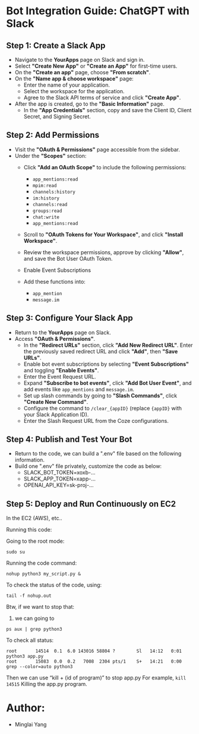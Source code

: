 # Bot Integration Guide: ChatGPT with Slack

## Step 1: Create a Slack App

- Navigate to the **YourApps** page on Slack and sign in.
- Select **"Create New App"** or **"Create an App"** for first-time users.
- On the **"Create an app"** page, choose **"From scratch"**.
- On the **"Name app & choose workspace"** page:
  - Enter the name of your application.
  - Select the workspace for the application.
  - Agree to the Slack API terms of service and click **"Create App"**.
- After the app is created, go to the **"Basic Information"** page.
  - In the **"App Credentials"** section, copy and save the Client ID, Client Secret, and Signing Secret.

## Step 2: Add Permissions

- Visit the **"OAuth & Permissions"** page accessible from the sidebar.
- Under the **"Scopes"** section:
  - Click **"Add an OAuth Scope"** to include the following permissions:
    - `app_mentions:read`
    - `mpim:read`
    - `channels:history`
    - `im:history`
    - `channels:read`
    - `groups:read`
    - `chat:write`
    - `app_mentions:read`
  - Scroll to **"OAuth Tokens for Your Workspace"**, and click **"Install Workspace"**.
  - Review the workspace permissions, approve by clicking **"Allow"**, and save the Bot User OAuth Token.

  - Enable Event Subscriptions
  - Add these functions into:
    - `app_mention`
    - `message.im`

    
## Step 3: Configure Your Slack App

- Return to the **YourApps** page on Slack.
- Access **"OAuth & Permissions"**.
  - In the **"Redirect URLs"** section, click **"Add New Redirect URL"**. Enter the previously saved redirect URL and click **"Add"**, then **"Save URLs"**.
  - Enable bot event subscriptions by selecting **"Event Subscriptions"** and toggling **"Enable Events"**.
  - Enter the Event Request URL.
  - Expand **"Subscribe to bot events"**, click **"Add Bot User Event"**, and add events like `app_mentions` and `message.im`.
  - Set up slash commands by going to **"Slash Commands"**, click **"Create New Command"**.
  - Configure the command to `/clear_{appID}` (replace `{appID}` with your Slack Application ID).
  - Enter the Slash Request URL from the Coze configurations.

## Step 4: Publish and Test Your Bot

- Return to the code, we can build a ".env" file based on the following information.
- Build one ".env" file privately, customize the code as below:
  - SLACK_BOT_TOKEN=xoxb-... 
  - SLACK_APP_TOKEN=xapp-...
  - OPENAI_API_KEY=sk-proj-...


## Step 5: Deploy and Run Continuously on EC2


  In the EC2 (AWS), etc..

  Running this code: 

  Going to the root mode:

  ```
  sudo su
  ```

  Running the code command:

  ```
  nohup python3 my_script.py & 
  ```

  To check the status of the code, using:

  ```
  tail -f nohup.out
  ```

  Btw, if we want to stop that:

  1. we can going to

  ```
  ps aux | grep python3
  ```

  To check all status:

  ```
  root       14514  0.1  6.0 143016 58804 ?        Sl   14:12   0:01 python3 app.py
  root       15083  0.0  0.2   7008  2304 pts/1    S+   14:21   0:00 grep --color=auto python3
  ```

  Then we can use “kill + (id of program)” to stop app.py
  For example, 
  ```kill 14515``` 
  Killing the app.py program.


# Author:
  - Minglai Yang
